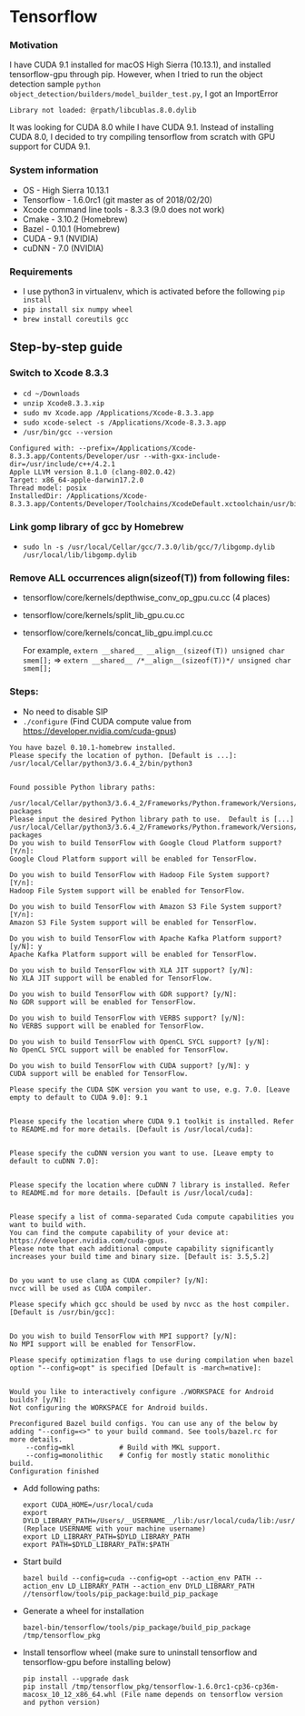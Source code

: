 # Tensorflow

### Motivation
I have CUDA 9.1 installed for macOS High Sierra (10.13.1), and installed tensorflow-gpu through pip. However, when I tried to run the object detection sample `python object_detection/builders/model_builder_test.py`, I got an ImportError
```
Library not loaded: @rpath/libcublas.8.0.dylib
```
It was looking for CUDA 8.0 while I have CUDA 9.1. Instead of installing CUDA 8.0, I decided to try compiling tensorflow from scratch with GPU support for CUDA 9.1.

### System information
* OS - High Sierra 10.13.1
* Tensorflow - 1.6.0rc1 (git master as of 2018/02/20)
* Xcode command line tools - 8.3.3 (9.0 does not work)
* Cmake - 3.10.2 (Homebrew)
* Bazel - 0.10.1 (Homebrew)
* CUDA - 9.1 (NVIDIA)
* cuDNN - 7.0 (NVIDIA)

### Requirements
* I use python3 in virtualenv, which is activated before the following `pip install`
* `pip install six numpy wheel`
* `brew install coreutils gcc`

## Step-by-step guide
 ### Switch to Xcode 8.3.3
 * `cd ~/Downloads`
 * `unzip Xcode8.3.3.xip`
 * `sudo mv Xcode.app /Applications/Xcode-8.3.3.app`
 * `sudo xcode-select -s /Applications/Xcode-8.3.3.app`
 * `/usr/bin/gcc --version`
 ```
Configured with: --prefix=/Applications/Xcode-8.3.3.app/Contents/Developer/usr --with-gxx-include-dir=/usr/include/c++/4.2.1
Apple LLVM version 8.1.0 (clang-802.0.42)
Target: x86_64-apple-darwin17.2.0
Thread model: posix
InstalledDir: /Applications/Xcode-8.3.3.app/Contents/Developer/Toolchains/XcodeDefault.xctoolchain/usr/bin
```
 ### Link gomp library of gcc by Homebrew
  * `sudo ln -s /usr/local/Cellar/gcc/7.3.0/lib/gcc/7/libgomp.dylib /usr/local/lib/libgomp.dylib`
  
 ### Remove ALL occurrences __align__(sizeof(T)) from following files:
 * tensorflow/core/kernels/depthwise_conv_op_gpu.cu.cc (4 places)
 * tensorflow/core/kernels/split_lib_gpu.cu.cc
 * tensorflow/core/kernels/concat_lib_gpu.impl.cu.cc
 
     For example, `extern __shared__ __align__(sizeof(T)) unsigned char smem[];` => `extern __shared__ /*__align__(sizeof(T))*/ unsigned char smem[];`
     
 ### Steps:
 * No need to disable SIP
 * `./configure`   (Find CUDA compute value from https://developer.nvidia.com/cuda-gpus)
 ```
 You have bazel 0.10.1-homebrew installed.
 Please specify the location of python. [Default is ...]: /usr/local/Cellar/python3/3.6.4_2/bin/python3


 Found possible Python library paths:
   /usr/local/Cellar/python3/3.6.4_2/Frameworks/Python.framework/Versions/3.6/lib/python3.6/site-packages
 Please input the desired Python library path to use.  Default is [...] /usr/local/Cellar/python3/3.6.4_2/Frameworks/Python.framework/Versions/3.6/lib/python3.6/site-packages
 Do you wish to build TensorFlow with Google Cloud Platform support? [Y/n]: 
 Google Cloud Platform support will be enabled for TensorFlow.

 Do you wish to build TensorFlow with Hadoop File System support? [Y/n]: 
 Hadoop File System support will be enabled for TensorFlow.

 Do you wish to build TensorFlow with Amazon S3 File System support? [Y/n]: 
 Amazon S3 File System support will be enabled for TensorFlow.

 Do you wish to build TensorFlow with Apache Kafka Platform support? [y/N]: y
 Apache Kafka Platform support will be enabled for TensorFlow.

 Do you wish to build TensorFlow with XLA JIT support? [y/N]: 
 No XLA JIT support will be enabled for TensorFlow.

 Do you wish to build TensorFlow with GDR support? [y/N]: 
 No GDR support will be enabled for TensorFlow.

 Do you wish to build TensorFlow with VERBS support? [y/N]: 
 No VERBS support will be enabled for TensorFlow.

 Do you wish to build TensorFlow with OpenCL SYCL support? [y/N]: 
 No OpenCL SYCL support will be enabled for TensorFlow.

 Do you wish to build TensorFlow with CUDA support? [y/N]: y
 CUDA support will be enabled for TensorFlow.

 Please specify the CUDA SDK version you want to use, e.g. 7.0. [Leave empty to default to CUDA 9.0]: 9.1


 Please specify the location where CUDA 9.1 toolkit is installed. Refer to README.md for more details. [Default is /usr/local/cuda]: 


 Please specify the cuDNN version you want to use. [Leave empty to default to cuDNN 7.0]: 


 Please specify the location where cuDNN 7 library is installed. Refer to README.md for more details. [Default is /usr/local/cuda]:


 Please specify a list of comma-separated Cuda compute capabilities you want to build with.
 You can find the compute capability of your device at: https://developer.nvidia.com/cuda-gpus.
 Please note that each additional compute capability significantly increases your build time and binary size. [Default is: 3.5,5.2]


 Do you want to use clang as CUDA compiler? [y/N]: 
 nvcc will be used as CUDA compiler.

 Please specify which gcc should be used by nvcc as the host compiler. [Default is /usr/bin/gcc]: 


 Do you wish to build TensorFlow with MPI support? [y/N]: 
 No MPI support will be enabled for TensorFlow.

 Please specify optimization flags to use during compilation when bazel option "--config=opt" is specified [Default is -march=native]: 


 Would you like to interactively configure ./WORKSPACE for Android builds? [y/N]: 
 Not configuring the WORKSPACE for Android builds.

 Preconfigured Bazel build configs. You can use any of the below by adding "--config=<>" to your build command. See tools/bazel.rc for more details.
	 --config=mkl         	# Build with MKL support.
	 --config=monolithic  	# Config for mostly static monolithic build.
 Configuration finished
 ```
 * Add following paths:
   ```
   export CUDA_HOME=/usr/local/cuda
   export DYLD_LIBRARY_PATH=/Users/__USERNAME__/lib:/usr/local/cuda/lib:/usr/local/cuda/extras/CUPTI/lib (Replace USERNAME with your machine username)
   export LD_LIBRARY_PATH=$DYLD_LIBRARY_PATH
   export PATH=$DYLD_LIBRARY_PATH:$PATH
   ```
 * Start build
     ```
     bazel build --config=cuda --config=opt --action_env PATH --action_env LD_LIBRARY_PATH --action_env DYLD_LIBRARY_PATH //tensorflow/tools/pip_package:build_pip_package
     ```
 * Generate a wheel for installation 
     ```
     bazel-bin/tensorflow/tools/pip_package/build_pip_package /tmp/tensorflow_pkg
     ```
 * Install tensorflow wheel (make sure to uninstall tensorflow and tensorflow-gpu before installing below)
     ```
     pip install --upgrade dask
     pip install /tmp/tensorflow_pkg/tensorflow-1.6.0rc1-cp36-cp36m-macosx_10_12_x86_64.whl (File name depends on tensorflow version and python version)
     ```
